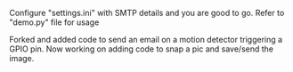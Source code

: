 Configure "settings.ini" with SMTP details and you are good to go.
Refer to "demo.py" file for usage

Forked and added code to send an email on a motion detector triggering a GPIO pin.
Now working on adding code to snap a pic and save/send the image.
